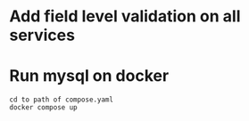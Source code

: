 # Add field level validation on all services

# Run mysql on docker

    cd to path of compose.yaml 
    docker compose up
